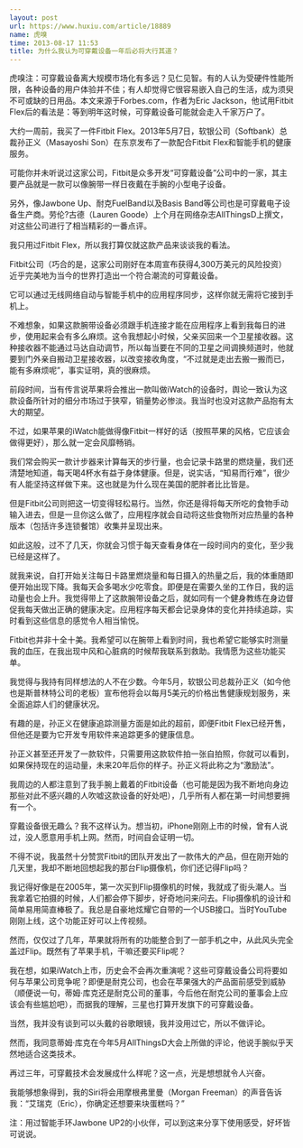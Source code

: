 ```yaml
---
layout: post
url: https://www.huxiu.com/article/18889
name: 虎嗅
time: 2013-08-17 11:53
title: 为什么我认为可穿戴设备一年后必将大行其道？
---
```

虎嗅注：可穿戴设备离大规模市场化有多远？见仁见智。有的人认为受硬件性能所限，各种设备的用户体验并不佳；有人却觉得它很容易嵌入自己的生活，成为须臾不可或缺的日用品。本文来源于Forbes.com，作者为Eric Jackson，他试用Fitbit Flex后的看法是：等到明年这时候，可穿戴设备可能就会走入千家万户了。

大约一周前，我买了一件Fitbit Flex。2013年5月7日，软银公司（Softbank）总裁孙正义（Masayoshi Son）在东京发布了一款配合Fitbit Flex和智能手机的健康服务。

可能你并未听说过这家公司，Fitbit是众多开发“可穿戴设备”公司中的一家，其主要产品就是一款可以像腕带一样日夜戴在手腕的小型电子设备。

另外，像Jawbone Up、耐克FuelBand以及Basis Band等公司也是可穿戴电子设备生产商。劳伦?古德（Lauren Goode）上个月在网络杂志AllThingsD上撰文，对这些公司进行了相当精彩的一番点评。

我只用过Fitbit Flex，所以我打算仅就这款产品来谈谈我的看法。

Fitbit公司（巧合的是，这家公司刚好在本周宣布获得4,300万美元的风险投资）近乎完美地为当今的世界打造出一个符合潮流的可穿戴设备。

它可以通过无线网络自动与智能手机中的应用程序同步，这样你就无需将它接到手机上。

不难想象，如果这款腕带设备必须跟手机连接才能在应用程序上看到我每日的进步，使用起来会有多么麻烦。这令我想起小时候，父亲买回来一个卫星接收器。这种接收器不能通过马达自动调节，所以每当要在不同的卫星之间调换频道时，他就要到门外亲自搬动卫星接收器，以改变接收角度，“不过就是走出去搬一搬而已，能有多麻烦呢”，事实证明，真的很麻烦。

前段时间，当有传言说苹果将会推出一款叫做iWatch的设备时，舆论一致认为这款设备所针对的细分市场过于狭窄，销量势必惨淡。我当时也没对这款产品抱有太大的期望。

不过，如果苹果的iWatch能做得像Fitbit一样好的话（按照苹果的风格，它应该会做得更好），那么就一定会风靡畅销。

我们常会购买一款计步器来计算每天的步行量，也会记录卡路里的燃烧量，我们还清楚地知道，每天喝4杯水有益于身体健康。但是，说实话，“知易而行难”，很少有人能坚持这样做下来。这也就是为什么现在美国的肥胖者比比皆是。

但是Fitbit公司则把这一切变得轻松易行。当然，你还是得将每天所吃的食物手动输入进去，但是一旦你这么做了，应用程序就会自动将这些食物所对应热量的各种版本（包括许多连锁餐馆）收集并呈现出来。

如此这般，过不了几天，你就会习惯于每天查看身体在一段时间内的变化，至少我已经是这样了。

就我来说，自打开始关注每日卡路里燃烧量和每日摄入的热量之后，我的体重随即便开始出现下降。我每天会多喝水少吃零食。即便是在需要久坐的工作日，我的运动量也会上升。我觉得带上了这款腕带设备之后，就如同有一个健身教练在身边督促我每天做出正确的健康决定。应用程序每天都会记录身体的变化并持续追踪，实时看到这些信息的感觉令人相当愉悦。

Fitbit也并非十全十美。我希望可以在腕带上看到时间，我也希望它能够实时测量我的血压，在我出现中风和心脏病的时候帮我联系到救助。我情愿为这些功能买单。

我觉得与我持有同样想法的人不在少数。今年5月，软银公司总裁孙正义（如今他也是斯普林特公司的老板）宣布他将会以每月5美元的价格出售健康规划服务，来全面追踪人们的健康状况。

有趣的是，孙正义在健康追踪测量方面是如此的超前，即便Fitbit Flex已经开售，但他还是要为它开发专用软件来追踪更多的健康信息。

孙正义甚至还开发了一款软件，只需要用这款软件拍一张自拍照，你就可以看到，如果保持现在的运动量，未来20年后你的样子。孙正义将此称之为“激励法”。

我周边的人都注意到了我手腕上戴着的Fitbit设备（也可能是因为我不断地向身边那些对此不感兴趣的人吹嘘这款设备的好处吧），几乎所有人都在第一时间想要拥有一个。

穿戴设备很无趣么？我不这样认为。想当初，iPhone刚刚上市的时候，曾有人说过，没人愿意用手机上网。然而，时间自会证明一切。

不得不说，我虽然十分赞赏Fitbit的团队开发出了一款伟大的产品，但在刚开始的几天里，我却不断地回想起我的那台Flip摄像机，你们还记得Flip吗？

我记得好像是在2005年，第一次买到Flip摄像机的时候，我就成了街头潮人。当我拿着它拍摄的时候，人们都会停下脚步，好奇地问来问去。Flip摄像机的设计和简单易用简直棒极了。我总是自豪地炫耀它自带的一个USB接口。当时YouTube刚刚上线，这个功能正好可以上传视频。

然而，仅仅过了几年，苹果就将所有的功能整合到了一部手机之中，从此风头完全盖过Flip。既然有了苹果手机，干嘛还要买Flip呢？

我在想，如果iWatch上市，历史会不会再次重演呢？这些可穿戴设备公司将要如何与苹果公司竞争呢？即便是耐克公司，也会在苹果强大的产品面前感受到威胁（顺便说一句，蒂姆·库克还是耐克公司的董事，今后他在耐克公司的董事会上应该会有些尴尬吧），而据我的理解，三星也打算开发旗下的可穿戴设备。

当然，我并没有谈到可以头戴的谷歌眼镜，我并没用过它，所以不做评论。

然而，我同意蒂姆·库克在今年5月AllThingsD大会上所做的评论，他说手腕似乎天然地适合这类技术。

再过三年，可穿戴技术会发展成什么样呢？这一点，光是想想就令人兴奋。

我能够想象得到，我的Siri将会用摩根弗里曼（Morgan Freeman）的声音告诉我：“艾瑞克（Eric），你确定还想要来块蛋糕吗？”

注：用过智能手环Jawbone UP2的小伙伴，可以到这来分享下使用感受，好坏皆可说说。

